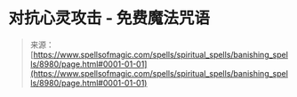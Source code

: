 <!--yml

category: 未分类

date: 2024-06-12 18:44:40

-->

# 对抗心灵攻击 - 免费魔法咒语

> 来源：[https://www.spellsofmagic.com/spells/spiritual_spells/banishing_spells/8980/page.html#0001-01-01](https://www.spellsofmagic.com/spells/spiritual_spells/banishing_spells/8980/page.html#0001-01-01)
